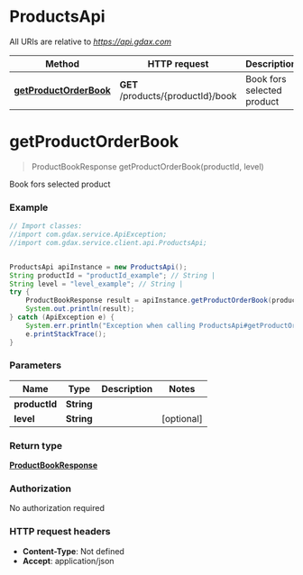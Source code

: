 # ProductsApi

All URIs are relative to *https://api.gdax.com*

Method | HTTP request | Description
------------- | ------------- | -------------
[**getProductOrderBook**](ProductsApi.md#getProductOrderBook) | **GET** /products/{productId}/book | Book fors selected product


<a name="getProductOrderBook"></a>
# **getProductOrderBook**
> ProductBookResponse getProductOrderBook(productId, level)

Book fors selected product

### Example
```java
// Import classes:
//import com.gdax.service.ApiException;
//import com.gdax.service.client.api.ProductsApi;


ProductsApi apiInstance = new ProductsApi();
String productId = "productId_example"; // String | 
String level = "level_example"; // String | 
try {
    ProductBookResponse result = apiInstance.getProductOrderBook(productId, level);
    System.out.println(result);
} catch (ApiException e) {
    System.err.println("Exception when calling ProductsApi#getProductOrderBook");
    e.printStackTrace();
}
```

### Parameters

Name | Type | Description  | Notes
------------- | ------------- | ------------- | -------------
 **productId** | **String**|  |
 **level** | **String**|  | [optional]

### Return type

[**ProductBookResponse**](ProductBookResponse.md)

### Authorization

No authorization required

### HTTP request headers

 - **Content-Type**: Not defined
 - **Accept**: application/json

